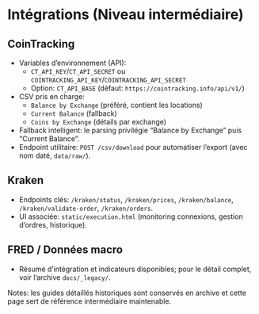 # Intégrations (Niveau intermédiaire)

## CoinTracking
- Variables d’environnement (API):
  - `CT_API_KEY`/`CT_API_SECRET` ou `COINTRACKING_API_KEY`/`COINTRACKING_API_SECRET`
  - Option: `CT_API_BASE` (défaut: `https://cointracking.info/api/v1/`)
- CSV pris en charge:
  - `Balance by Exchange` (préféré, contient les locations)
  - `Current Balance` (fallback)
  - `Coins by Exchange` (détails par exchange)
- Fallback intelligent: le parsing privilégie “Balance by Exchange” puis “Current Balance”.
- Endpoint utilitaire: `POST /csv/download` pour automatiser l’export (avec nom daté, `data/raw/`).

## Kraken
- Endpoints clés: `/kraken/status`, `/kraken/prices`, `/kraken/balance`, `/kraken/validate-order`, `/kraken/orders`.
- UI associée: `static/execution.html` (monitoring connexions, gestion d’ordres, historique).

## FRED / Données macro
- Résumé d’intégration et indicateurs disponibles; pour le détail complet, voir l’archive `docs/_legacy/`.

Notes: les guides détaillés historiques sont conservés en archive et cette page sert de référence intermédiaire maintenable.
